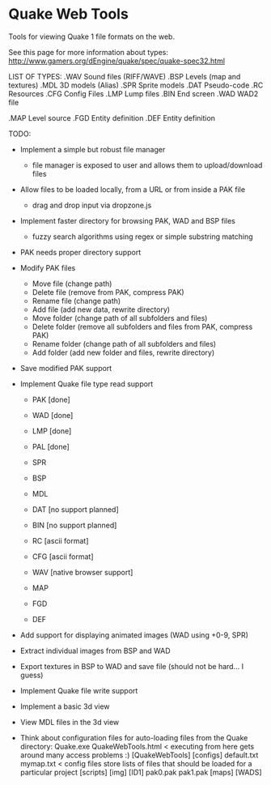 Quake Web Tools
===============

Tools for viewing Quake 1 file formats on the web.

See this page for more information about types:
http://www.gamers.org/dEngine/quake/spec/quake-spec32.html

LIST OF TYPES:
.WAV    Sound files (RIFF/WAVE)
.BSP    Levels (map and textures)
.MDL    3D models (Alias)
.SPR    Sprite models
.DAT    Pseudo-code
.RC     Resources
.CFG    Config Files
.LMP    Lump files
.BIN    End screen
.WAD    WAD2 file

.MAP    Level source
.FGD    Entity definition
.DEF    Entity definition

TODO:
+ Implement a simple but robust file manager
  + file manager is exposed to user and allows them to upload/download files

+ Allow files to be loaded locally, from a URL or from inside a PAK file
  + drag and drop input via dropzone.js

+ Implement faster directory for browsing PAK, WAD and BSP files
  + fuzzy search algorithms using regex or simple substring matching

+ PAK needs proper directory support

+ Modify PAK files
  + Move file (change path)
  + Delete file (remove from PAK, compress PAK)
  + Rename file (change path)
  + Add file (add new data, rewrite directory)
  + Move folder (change path of all subfolders and files)
  + Delete folder (remove all subfolders and files from PAK, compress PAK)
  + Rename folder (change path of all subfolders and files)
  + Add folder (add new folder and files, rewrite directory)

+ Save modified PAK support

+ Implement Quake file type read support
  + PAK [done]
  + WAD [done]
  + LMP [done]
  + PAL [done]
  + SPR
  + BSP
  + MDL

  + DAT [no support planned]
  + BIN [no support planned]
  + RC  [ascii format]
  + CFG [ascii format]
  + WAV [native browser support]

  + MAP
  + FGD
  + DEF

+ Add support for displaying animated images (WAD using +0-9, SPR)

+ Extract individual images from BSP and WAD

+ Export textures in BSP to WAD and save file (should not be hard... I guess)

+ Implement Quake file write support

+ Implement a basic 3d view

+ View MDL files in the 3d view

+ Think about configuration files for auto-loading files from the Quake directory:
  Quake.exe
  QuakeWebTools.html < executing from here gets around many access problems :)
  [QuakeWebTools]
    [configs]
      default.txt
      mymap.txt < config files store lists of files that should be loaded for a particular project
    [scripts]
    [img]
  [ID1]
    pak0.pak
    pak1.pak
    [maps]
  [WADS]